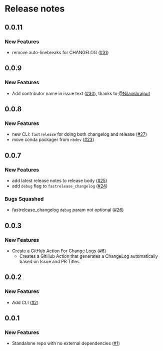 # Release notes

<!-- do not remove -->

## 0.0.11

### New Features

- remove auto-linebreaks for CHANGELOG ([#31](https://github.com/fastai/fastrelease/issues/31))


## 0.0.9

### New Features

- Add contributor name in issue text ([#30](https://github.com/fastai/fastrelease/pull/30)), thanks to [@Nilanshrajput](https://github.com/Nilanshrajput)

## 0.0.8

### New Features

- new CLI: `fastrelease` for doing both changelog and release ([#27](https://github.com/fastai/fastrelease/issues/27))
- move conda packager from `nbdev` ([#23](https://github.com/fastai/fastrelease/issues/23))

## 0.0.7

### New Features

- add latest release notes to release body ([#25](https://github.com/fastai/fastrelease/issues/25))
- add `debug` flag to `fastrelease_changelog` ([#24](https://github.com/fastai/fastrelease/issues/24))

### Bugs Squashed

- fastrelease_changelog `debug` param not optional ([#26](https://github.com/fastai/fastrelease/issues/26))

## 0.0.3

### New Features

- Create a GitHub Action For Change Logs ([#6](https://github.com/fastai/fastrelease/issues/6))
  - Creates a GitHub Action that generates a ChangeLog automatically based on Issue and PR Titles.

## 0.0.2

### New Features

- Add CLI ([#2](https://github.com/fastai/fastrelease/issues/2))

## 0.0.1

### New Features

- Standalone repo with no external dependencies ([#1](https://github.com/fastai/fastrelease/issues/1))

